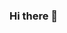 ### Hi there 👋

<!--
**tburleyinfo/tburleyinfo** is a ✨ _special_ ✨ repository because its `README.md` (this file) appears on your GitHub profile.

Here are some ideas to get you started:

- 🔭 I’m currently working on Natural Language Event Extraction
- 🌱 I’m currently learning Immersive Data Viz
- 👯 I’m looking to collaborate on NLP for Computational Social Science
- 🤔 I’m looking for help with Augmented Reality
- 💬 Ask me about Applied NLP and Machine Learning
- 📫 How to reach me: tburley@nd.edu
- 😄 Pronouns: He/Him/His
- ⚡ Fun fact: I sing!
-->
